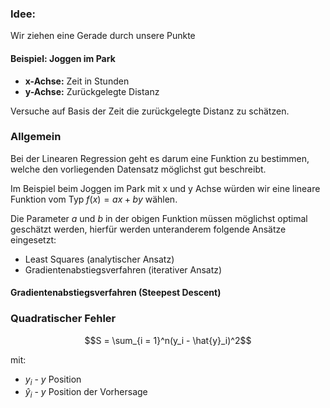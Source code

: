 
### Idee:

Wir ziehen eine Gerade durch unsere Punkte

#### Beispiel: Joggen im Park
- **x-Achse:** Zeit in Stunden
- **y-Achse:** Zurückgelegte Distanz

Versuche auf Basis der Zeit die zurückgelegte Distanz zu schätzen.

### Allgemein

Bei der Linearen Regression geht es darum eine Funktion zu bestimmen, welche den vorliegenden Datensatz möglichst gut beschreibt.

Im Beispiel beim Joggen im Park mit x und y Achse
würden wir eine lineare Funktion vom Typ $f(x) = a x + b y$ 
wählen.

Die Parameter $a$ und $b$ in der obigen Funktion müssen möglichst optimal geschätzt werden, hierfür werden unteranderem folgende Ansätze eingesetzt:

- Least Squares (analytischer Ansatz)
- Gradientenabstiegsverfahren (iterativer Ansatz)

#### Gradientenabstiegsverfahren (Steepest Descent)



### Quadratischer Fehler

$$S = \sum_{i = 1}^n(y_i - \hat{y}_i)^2$$

mit:
- $y_i$ - $y$ Position
- $\hat{y}_i$ - $y$ Position der Vorhersage


